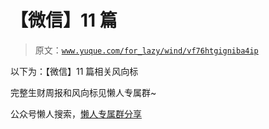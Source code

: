 # 【微信】11 篇

> 原文：[`www.yuque.com/for_lazy/wind/vf76htgigniba4ip`](https://www.yuque.com/for_lazy/wind/vf76htgigniba4ip)

以下为：【微信】11 篇相关风向标

完整生财周报和风向标见懒人专属群~

公众号懒人搜索，[懒人专属群分享](https://lazybook.fun/#/blog/group)